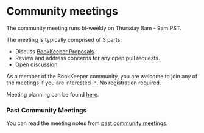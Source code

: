 # Community meetings

The community meeting runs bi-weekly on Thursday 8am - 9am PST.

The meeting is typically comprised of 3 parts:

- Discuss [BookKeeper Proposals](https://bookkeeper.apache.org/community/bookkeeper-proposals/).
- Review and address concerns for any open pull requests.
- Open discussion.

As a member of the BookKeeper community, you are welcome to join any of the meetings if you are interested in. No registration required.

Meeting planning can be found [here](https://calendar.google.com/calendar/embed?src=cdph8n8a4bmmvkkghc81mvkd4c%40group.calendar.google.com&ctz=America/Los_Angeles).

### Past Community Meetings

You can read the meeting notes from [past community meetings](https://cwiki.apache.org/confluence/display/BOOKKEEPER/Community+Meetings).
